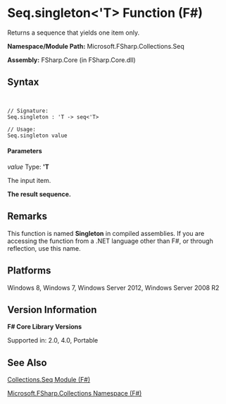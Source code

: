 # Seq.singleton<'T> Function (F#)

Returns a sequence that yields one item only.

**Namespace/Module Path:** Microsoft.FSharp.Collections.Seq

**Assembly:** FSharp.Core (in FSharp.Core.dll)


## Syntax


```


// Signature:
Seq.singleton : 'T -> seq<'T>

// Usage:
Seq.singleton value

```



#### Parameters
*value*
Type: **'T**


The input item.



**The result sequence.**
## Remarks
This function is named **Singleton** in compiled assemblies. If you are accessing the function from a .NET language other than F#, or through reflection, use this name.


## Platforms
Windows 8, Windows 7, Windows Server 2012, Windows Server 2008 R2


## Version Information
**F# Core Library Versions**

Supported in: 2.0, 4.0, Portable




## See Also
[Collections.Seq Module &#40;F&#35;&#41;](Collections.Seq-Module-%5BFSharp%5D.md)

[Microsoft.FSharp.Collections Namespace &#40;F&#35;&#41;](Microsoft.FSharp.Collections-Namespace-%5BFSharp%5D.md)


